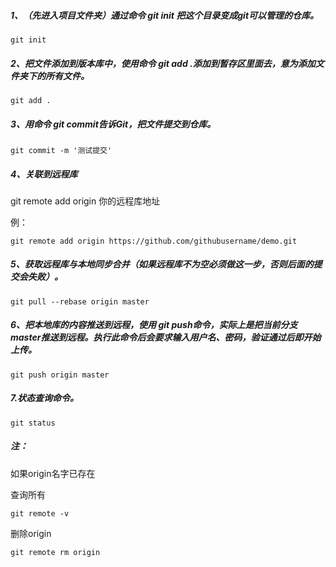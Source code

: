 ##### 1、（先进入项目文件夹）通过命令 git init 把这个目录变成git可以管理的仓库。

```Plain Text
git init
```

##### 2、把文件添加到版本库中，使用命令 git add .添加到暂存区里面去，意为添加文件夹下的所有文件。

```Plain Text
git add .
```

##### 3、用命令 git commit告诉Git，把文件提交到仓库。

```Plain Text
git commit -m '测试提交'
```

##### 4、关联到远程库

git remote add origin 你的远程库地址

例：

```Plain Text
git remote add origin https://github.com/githubusername/demo.git
```

##### 5、获取远程库与本地同步合并（如果远程库不为空必须做这一步，否则后面的提交会失败）。

```Plain Text
git pull --rebase origin master
```

##### 6、把本地库的内容推送到远程，使用 git push命令，实际上是把当前分支master推送到远程。执行此命令后会要求输入用户名、密码，验证通过后即开始上传。

```Plain Text
git push origin master
```

##### 7.状态查询命令。

```Plain Text
git status
```



##### 注：

如果origin名字已存在

查询所有

```Plain Text
git remote -v
```

删除origin

```Plain Text
git remote rm origin
```

